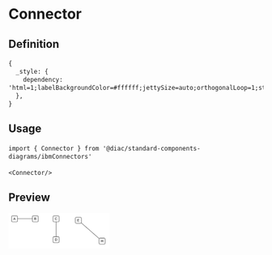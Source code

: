 # Connector

## Definition

```
{
  _style: { 
    dependency: 'html=1;labelBackgroundColor=#ffffff;jettySize=auto;orthogonalLoop=1;strokeWidth=1;fontSize=14;endArrow=none;endFill=0;',
  },
}
```

## Usage

```
import { Connector } from '@diac/standard-components-diagrams/ibmConnectors'

<Connector/>
```

## Preview

<img src="./connector.png" width="200"/>
